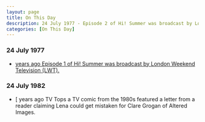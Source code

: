 ```yaml
---
layout: page
title: On This Day
description: 24 July 1977 - Episode 2 of Hi! Summer was broadcast by London Weekend Television (LWT). 24 July 1982 - TV Tops a TV comic from the 1980s featured a letter from a reader claiming Lena could get mistaken for Clare Grogan of Altered Images.
categories: [On This Day]
---
```


### 24 July 1977
* [<span id="age1"></span> years ago Episode 1 of Hi! Summer was broadcast by London Weekend Television (LWT).](/london%20weekend%20television/hi!%20summer/1977/07/24/hi-summer.html)

### 24 July 1982
* [<span id="age2"></span> years ago TV Tops a TV comic from the 1980s featured a letter from a reader claiming Lena could get mistaken for Clare Grogan of Altered Images.

<!-- Script for calculating number of years ago -->
<script>
var dob = '19770724';
var year = Number(dob.substr(0, 4));
var month = Number(dob.substr(4, 2)) - 1;
var day = Number(dob.substr(6, 2));
var today = new Date();
var age1 = today.getFullYear() - year;
if (today.getMonth() < month || (today.getMonth() == month && today.getDate() < day)) {
age1--;
}
document.getElementById("age1").innerHTML=age1;

var dob = '19820724';
var year = Number(dob.substr(0, 4));
var month = Number(dob.substr(4, 2)) - 1;
var day = Number(dob.substr(6, 2));
var today = new Date();
var age2 = today.getFullYear() - year;
if (today.getMonth() < month || (today.getMonth() == month && today.getDate() < day)) {
age2--;
}
document.getElementById("age2").innerHTML=age2;
</script>

